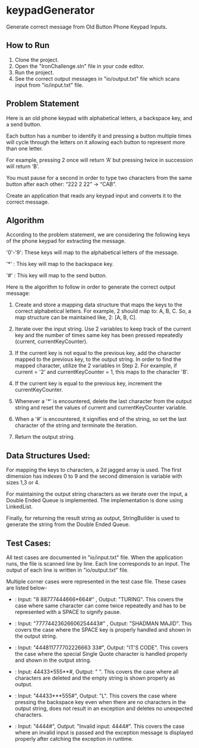 # keypadGenerator
Generate correct message from Old Button Phone Keypad Inputs.

## How to Run
1. Clone the project.
2. Open the "IronChallenge.sln" file in your code editor.
3. Run the project.
4. See the correct output messages in "io/output.txt" file which scans input from "io/input.txt" file.

## Problem Statement

Here is an old phone keypad with alphabetical letters, a
backspace key, and a send button.

Each button has a number to identify it and pressing a button
multiple times will cycle through the letters on it allowing
each button to represent more than one letter.

For example, pressing 2 once will return ‘A’ but pressing twice in succession will return
‘B’.

You must pause for a second in order to type two characters from the same
button after each other: “222 2 22” -> “CAB”.

Create an application that reads any keypad input and converts it to the correct message.

## Algorithm

 According to the problem statement, we are considering the following keys of the phone keypad
 for extracting the message.

 '0'-'9': These keys will map to the alphabetical letters of the message.
 
 '*' : This key will map to the backspace key.
 
 '#' : This key will map to the send button.

 Here is the algorithm to follow in order to generate the correct output message:

 1. Create and store a mapping data structure that maps the keys to the correct alphabetical letters.
    For example, 2 should map to: A, B, C. So, a map structure can be maintained like, 2: [A, B, C].

 2. Iterate over the input string. Use 2 variables to keep track of the current key and the number 
    of times same key has been pressed repeatedly (current, currentKeyCounter).

 3. If the current key is not equal to the previous key, add the character mapped to the previous
    key, to the output string. In order to find the mapped character, utilize the 2 variables in
    Step 2. For example, if current = '2' and currentKeyCounter = 1, this maps to the character 'B'.

 5. If the current key is equal to the previous key, increment the currentKeyCounter.

 6. Whenever a '*' is encountered, delete the last character from the output string and reset the
    values of current and currentKeyCounter variable.

7. When a '#' is encountered, it signifies end of the string, so set the last character of the
   string and terminate the iteration.

8. Return the output string.

## Data Structures Used:

  For mapping the keys to characters, a 2d jagged array is used. The first dimension has indexes
  0 to 9 and the second dimension is variable with sizes 1,3 or 4.

  For maintaining the output string characters as we iterate over the input, a Double Ended Queue 
  is implemented. The implementation is done using LinkedList.

  Finally, for returning the result string as output, StringBuilder is used to generate the string
  from the Double Ended Queue.

## Test Cases:

  All test cases are documented in "io/input.txt" file. When the application runs, the file is scanned
  line by line. Each line corresponds to an input. The output of each line is written in "io/output.txt"
  file. 

  Multiple corner cases were represented in the test case file. These cases are listed below-

  * : Input: "8 88777444666*664#" , Output: "TURING". This covers the case where same character can come twice
      repeatedly and has to be represented with a SPACE to signify pause.

  * : Input: "77774423626606254443#" , Output: "SHADMAN MAJID". This covers the case where the SPACE key is
      properly handled and shown in the output string.

  * : Input: "444811777702226663 33#", Output: "IT'S CODE". This covers the case where the special Single Quote
     character is handled properly and shown in the output string.

  * : Input: 44433*555**#, Output: " ". This covers the case where all characters are deleted and the empty string
      is shown properly as output.

  * : Input: "44433***555#", Output: "L". This covers the case where pressing the backspace key even when there are
      no characters in the output string, does not result in an exception and deletes no unexpected characters.

  * : Input: "4444#", Output: "Invalid input: 4444#". This covers the case where an invalid input is passed and the
      exception message is displayed properly after catching the exception in runtime. 
